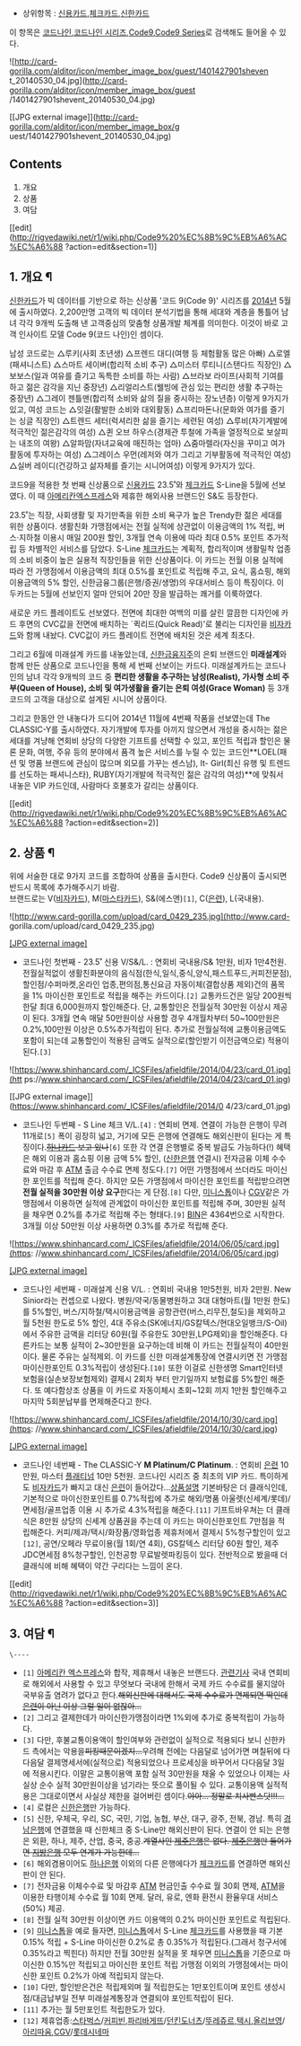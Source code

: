   * 상위항목 : [신용카드](%EC%8B%A0%EC%9A%A9%EC%B9%B4%EB%93%9C.md),[체크카드](%EC%B2%B4%ED%81%AC%EC%B9%B4%EB%93%9C.md),[신한카드](%EC%8B%A0%ED%95%9C%EC%B9%B4%EB%93%9C.md)  

이 항목은 [코드나인](%EC%BD%94%EB%93%9C%EB%82%98%EC%9D%B8.md),[코드나인 시리즈](%EC%BD%94%EB%93%9C%EB%82%98%EC%9D%B8%20%EC%8B%9C%EB%A6%AC%EC%A6%88.md),[Code9](Code9.md),[Code9 Series](Code9%20Series.md)로 검색해도 들어올 수 있다.

  

![http://card-gorilla.com/alditor/icon/member_image_box/guest/1401427901sheven
t_20140530_04.jpg](http://card-gorilla.com/alditor/icon/member_image_box/guest
/1401427901shevent_20140530_04.jpg)

[[JPG external image]](http://card-gorilla.com/alditor/icon/member_image_box/g
uest/1401427901shevent_20140530_04.jpg)

## Contents

    

1. 개요 
2. 상품 
3. 여담 

[[edit](http://rigvedawiki.net/r1/wiki.php/Code9%20%EC%8B%9C%EB%A6%AC%EC%A6%88
?action=edit&section=1)]

## 1. 개요 ¶

[신한카드](%EC%8B%A0%ED%95%9C%EC%B9%B4%EB%93%9C.md)가 빅 데이터를 기반으로 하는 신상품 '코드
9(Code 9)' 시리즈를 [2014년](2014%EB%85%84.md) 5월에 출시하였다. 2,200만명 고객의 빅 데이터
분석기법을 통해 세대와 계층을 통틀어 남녀 각각 9개씩 도출해 낸 고객중심의 맞춤형 상품개발 체계를 의미한다. 이것이 바로 고객 인사이트
모델 Code 9(코드 나인)인 셈이다.

  

남성 코드로는 △루키(사회 초년생) △프렌드 대디(여행 등 체험활동 많은 아빠) △로엘(패셔니스트) △스마트 세이버(합리적 소비 추구)
△미스터 루티니(스탠다드 직장인) △보보스(일과 여유를 즐기고 독특한 소비를 하는 사람) △브라보 라이프(사회적 기여를 하고 젊은 감각을
지닌 중장년) △리얼리스트(웰빙에 관심 있는 편리한 생활 추구하는 중장년) △그레이 젠틀맨(합리적 소비와 삶의 질을 중시하는 장노년층)
이렇게 9가지가 있고, 여성 코드는 △잇걸(활발한 소비와 대외활동) △프리마돈나(문화와 여가를 즐기는 싱글 직장인) △트렌드 세터(럭셔리한
삶을 즐기는 세련된 여성) △루비(자기계발에 적극적인 젊은감각의 여성) △퀸 오브 하우스(경제관 투철에 가족을 열정적으로 보살피는 내조의
여왕) △알파맘(자녀교육에 매진하는 엄마) △줌마렐라(자신을 꾸미고 여가활동에 투자하는 여성) △그레이스 우먼(레저와 여가 그리고 기부활동에
적극적인 여성) △실버 레이디(건강하고 삶자체를 즐기는 시니어여성) 이렇게 9가지가 있다.

  

코드9을 적용한 첫 번째 신상품으로 [신용카드](%EC%8B%A0%EC%9A%A9%EC%B9%B4%EB%93%9C.md) 23.5˚와
[체크카드](%EC%B2%B4%ED%81%AC%EC%B9%B4%EB%93%9C.md) S-Line을 5월에 선보였다. 이 때 [아메리칸엑스프레스](%EC%95%84%EB%A9%94%EB%A6%AC%EC%B9%B8%20%EC%97%91%EC%8A%A4%ED%94%84%EB%A0%88%EC%8A%A4.md)와 제휴한 해외사용 브랜드인 S&도 등장한다.

  

23.5˚는 직장, 사회생활 및 자기만족을 위한 소비 욕구가 높은 Trendy한 젊은 세대를 위한 상품이다. 생활친화 가맹점에서는 전월
실적에 상관없이 이용금액의 1% 적립, 버스·지하철 이용시 매일 200원 할인, 3개월 연속 이용에 따라 최대 0.5% 포인트 추가적립 등
차별적인 서비스를 담았다. S-Line [체크카드](%EC%B2%B4%ED%81%AC%EC%B9%B4%EB%93%9C.md)는 계획적,
합리적이며 생활밀착 업종의 소비 비중이 높은 실용적 직장인들을 위한 신상품이다. 이 카드는 전월 이용 실적에 따라 전 가맹점에서 이용금액의
최대 0.5%를 포인트로 적립해 주고, 요식, 홈쇼핑, 해외 이용금액의 5% 할인, 신한금융그룹(은행/증권/생명)의 우대서비스 등이
특징이다. 이 두카드는 5월에 선보인지 얼마 안되어 20만 장을 발급하는 쾌거를 이룩하였다.

  

새로운 카드 플레이트도 선보였다. 전면에 최대한 여백의 미를 살린 깔끔한 디자인에 카드 후면의 CVC값을 전면에 배치하는 `퀵리드(Quick
Read)'로 불리는 디자인을 [비자카드](%EB%B9%84%EC%9E%90%EC%B9%B4%EB%93%9C.md)와 함께 내놨다.
CVC값이 카드 플레이트 전면에 배치된 것은 세계 최초다.

  

그리고 6월에 미래설계 카드를 내놓았는데,
[신한금융지주](%EC%8B%A0%ED%95%9C%EA%B8%88%EC%9C%B5%EC%A7%80%EC%A3%BC.md)의 은퇴
브랜드인 **미래설계**와 함께 만든 상품으로 코드나인을 통해 세 번째 선보이는 카드다. 미래설계카드는 코드나인의 남녀 각각 9개씩의 코드
중 **편리한 생활을 추구하는 남성(Realist), 가사형 소비 주부(Queen of House), 소비 및 여가생활을 즐기는 은퇴
여성(Grace Woman)** 등 3개 코드의 고객을 대상으로 설계된 시니어 상품이다.

  

그리고 한동안 안 내놓다가 드디어 2014년 11월에 4번째 작품을 선보였는데 The CLASSIC-Y를 출시하였다. 자기개발에 투자를
아끼지 않으면서 개성을 중시하는 젊은 세대를 겨냥해 연회비 상당의 다양한 기프트를 선택할 수 있고, 포인트 적립과 할인은 물론 문화, 여행,
주유 등의 분야에서 품격 높은 서비스를 누릴 수 있는 코드인**LOEL(패션 및 명품 브랜드에 관심이 많으며 외모를 가꾸는 센스남), It-
Girl(최신 유행 및 트렌드를 선도하는 패셔니스타), RUBY(자기개발에 적극적인 젊은 감각의 여성)**에 맞춰서 내놓은 VIP 카드인데,
사람마다 호불호가 갈리는 상품이다.

  

[[edit](http://rigvedawiki.net/r1/wiki.php/Code9%20%EC%8B%9C%EB%A6%AC%EC%A6%88
?action=edit&section=2)]

## 2. 상품 ¶

위에 서술한 대로 9가지 코드를 조합하여 상품을 출시한다. Code9 신상품이 출시되면 반드시 목록에 추가해주시기 바람.  
브랜드로는 V([비자카드](%EB%B9%84%EC%9E%90%EC%B9%B4%EB%93%9C.md)),
M([마스타카드](%EB%A7%88%EC%8A%A4%ED%83%80%EC%B9%B4%EB%93%9C.md)), S&(에스앤)`[1]`,
C([은련](UnionPay.md)), L(국내용).  

![http://www.card-gorilla.com/upload/card_0429_235.jpg](http://www.card-
gorilla.com/upload/card_0429_235.jpg)

[[JPG external image]](http://www.card-gorilla.com/upload/card_0429_235.jpg)

  

  * 코드나인 첫번째 - 23.5˚ 신용 V/S&/L. : 연회비 국내용/S& 1만원, 비자 1만4천원. 전월실적없이 생활친화분야의 음식점(한식,일식,중식,양식,패스트푸드,커피전문점),할인점/수퍼마켓,온라인 업종,편의점,통신요금 자동이체(결합상품 제외)건의 품목을 1% 마이신한 포인트로 적립을 해주는 카드이다.`[2]` 교통카드건은 일당 200원씩 한달 최대 6,000원까지 할인해준다. 단, 교통할인은 전월실적 30만원 이상시 제공이 된다. 3개월 연속 매달 50만원이상 사용할 경우 4개월차부터 50~100만원은0.2%,100만원 이상은 0.5%추가적립이 된다. 추가로 전월실적에 교통이용금액도 포함이 되는데 교통할인이 적용된 금액도 실적으로(할인받기 이전금액으로) 적용이 된다.`[3]`  

![https://www.shinhancard.com/_ICSFiles/afieldfile/2014/04/23/card_01.jpg](htt
ps://www.shinhancard.com/_ICSFiles/afieldfile/2014/04/23/card_01.jpg)

[[JPG external image]](https://www.shinhancard.com/_ICSFiles/afieldfile/2014/0
4/23/card_01.jpg)

  

  * 코드나인 두번째 - S Line 체크 V/L.`[4]` : 연회비 면제. 연결이 가능한 은행이 무려 11개로`[5]` 폭이 굉장히 넓고, 거기에 모든 은행에 연결해도 해외신판이 된다는 게 특징이다.<del>[하나카드](%ED%95%98%EB%82%98%EC%B9%B4%EB%93%9C.md) 보고 있나</del>`[6]` 또한 각 연결 은행별로 중복 발급도 가능하다(!) 혜택은 해외 이용과 홈쇼핑 이용 금액 5% 할인, ([신한은행](%EC%8B%A0%ED%95%9C%EC%9D%80%ED%96%89.md) 연결시) 전자금융 이체 수수료와 마감 후 [ATM](%ED%98%84%EA%B8%88%20%EC%9E%90%EB%8F%99%20%EC%9E%85%EC%B6%9C%EA%B8%88%EA%B8%B0.md) 출금 수수료 면제 정도다.`[7]` 어떤 가맹점에서 쓰더라도 마이신한 포인트를 적립해 준다. 하지만 모든 가맹점에서 마이신한 포인트를 적립받으려면 **전월 실적을 30만원 이상 요구**한다는 게 단점.`[8]` 다만, [미니스톱](MINISTOP.md)이나 [CGV](CGV.md)같은 가맹점에서 이용하면 실적에 관계없이 마이신한 포인트를 적립해 주며, 30만원 실적을 채우면 0.2%를 추가로 적립해 주는 형태다.`[9]` [BIN](BIN.md)은 4364번으로 시작한다. 3개월 이상 50만원 이상 사용하면 0.3%를 추가로 적립해 준다.  

![https://www.shinhancard.com/_ICSFiles/afieldfile/2014/06/05/card.jpg](https:
//www.shinhancard.com/_ICSFiles/afieldfile/2014/06/05/card.jpg)

[[JPG external
image]](https://www.shinhancard.com/_ICSFiles/afieldfile/2014/06/05/card.jpg)

  

  * 코드나인 세번째 - 미래설계 신용 V/L. : 연회비 국내용 1만5천원, 비자 2만원. New Sinior라는 컨셉으로 나왔다. 병원/약국/동물병원하고 3대 대형마트(월 1만원 한도)를 5%할인, 버스/지하철/택시이용금액을 공항관련(버스,리무진,철도)을 제외하고 월 5천원 한도로 5% 할인, 4대 주유소(SK에너지/GS칼텍스/현대오일뱅크/S-Oil)에서 주유한 금액을 리터당 60원(월 주유한도 30만원,LPG제외)을 할인해준다. 다른카드는 보통 실적이 2~30만원을 요구하는데 비해 이 카드는 전월실적이 40만원이다. 물론 주유는 실적제외. 이 카드를 신한 미래설계통장에 연결시키면 전 가맹점 마이신한포인트 0.3%적립이 생성된다.`[10]` 또한 이걸로 신한생명 Smart인터넷 보험을(실손보장보험제외) 결제시 2회차 부터 만기일까지 보험료를 5%할인 해준다. 또 예다함상조 상품을 이 카드로 자동이체시 초회~12회 끼지 1만원 할인해주고 마지막 5회분납부를 면제해준다고 한다.  

![https://www.shinhancard.com/_ICSFiles/afieldfile/2014/10/30/card.jpg](https:
//www.shinhancard.com/_ICSFiles/afieldfile/2014/10/30/card.jpg)

[[JPG external
image]](https://www.shinhancard.com/_ICSFiles/afieldfile/2014/10/30/card.jpg)

  

  * 코드나인 네번째 - The CLASSIC-Y **M Platinum/C Platinum**. : 연회비 [은련](UnionPay.md) 10만원, 마스터 [플래티넘](%ED%94%8C%EB%9E%98%ED%8B%B0%EB%84%98.md) 10만 5천원. 코드나인 시리즈 중 최초의 VIP 카드. 특이하게도 [비자카드](%EB%B9%84%EC%9E%90%EC%B9%B4%EB%93%9C.md)가 빠지고 대신 [은련](UnionPay.md)이 들어갔다...[상품설명](https://www.shinhancard.com/conts/person/card_info/premium/vip/1246420_12788.jsp) 기본바탕은 더 클래식인데, 기본적으로 마이신한포인트를 0.7%적립에 추가로 해외/명품 아울렛(신세계/롯데)/면세점/골프업종 이용 시 추가로 4.3%적립을 해준다.`[11]` 기프트바우쳐는 더 클래식은 8만원 상당의 신세계 상품권을 주는데 이 카드는 마이신한포인트 7만점을 적립해준다. 커피/제과/택시/화장품/영화업종 제휴처에서 결제시 5%청구할인이 있고`[12]`, 공연/오페라 무료이용(월 1회/연 4회), GS칼텍스 리터당 60원 할인, 제주 JDC면세점 8%청구할인, 인천공항 무료발렛파킹등이 있다. 전반적으로 봤을때 더 클래식에 비해 혜택이 약간 구리다는 느낌이 온다.

[[edit](http://rigvedawiki.net/r1/wiki.php/Code9%20%EC%8B%9C%EB%A6%AC%EC%A6%88
?action=edit&section=3)]

## 3. 여담 ¶

  
  

`\----`

  * `[1]` [아메리칸 엑스프레스](%EC%95%84%EB%A9%94%EB%A6%AC%EC%B9%B8%20%EC%97%91%EC%8A%A4%ED%94%84%EB%A0%88%EC%8A%A4.md)와 합작, 제휴해서 내놓은 브랜드다. [관련기사](http://www.fntimes.com/paper/view.aspx?num=132368) 국내 연회비로 해외에서 사용할 수 있고 무엇보다 국내에 한해서 국제 카드 수수료를 물지않아 국부유출 염려가 없다고 한다.<del>해외신판에 대해서도 국제 수수료가 면제되면 딱인데 [은련](UnionPay.md)이 아닌 이상 그럴 일이 없잖아...</del>
  * `[2]` 그리고 결제한데가 마이신한가맹점이라면 1%외에 추가로 중복적립이 가능하다.
  * `[3]` 다만, 후불교통이용액이 할인여부와 관련없이 실적으로 적용되다 보니 신한카드 측에서는 악용을<del>피킹때문이겠지...</del>우려해 전에는 다음달로 넘어가면 며칠뒤에 다다음달 결제명세서에(실적으로) 적용되었으나 프로세싱을 바꾸어서 다다음달 3일에 적용시킨다. 이말은 교통이용액 포함 실적 30만원을 채울 수 있었으나 이제는 사실상 순수 실적 30만원이상을 넘기라는 뜻으로 풀이될 수 있다. 교통이용액 실적적용은 그대로이면서 사실상 제한을 걸어버린 셈이다.<del>야아... 정말로 치사빤스닷!!!...</del>
  * `[4]` 로컬은 [신한은행](%EC%8B%A0%ED%95%9C%EC%9D%80%ED%96%89.md)만 가능하다.
  * `[5]` 신한, 우체국, 우리, SC, 국민, 기업, 농협, 부산, 대구, 광주, 전북, 경남. 특히 [경남은행](%EA%B2%BD%EB%82%A8%EC%9D%80%ED%96%89.md)에 연결했을 때 신한체크 중 S-Line만 해외신판이 된다. 연결이 안 되는 은행은 외환, 하나, 제주, 산업, 중국, 중공.<del>계열사인 [제주은행](%EC%A0%9C%EC%A3%BC%EC%9D%80%ED%96%89.md)은 없다. [제주은행](%EC%A0%9C%EC%A3%BC%EC%9D%80%ED%96%89.md)만 들어가면 [지방은행](%EC%A7%80%EB%B0%A9%EC%9D%80%ED%96%89.md) 모두 연계가 가능한데...</del>
  * `[6]` 해외겸용이어도 [하나은행](%ED%95%98%EB%82%98%EC%9D%80%ED%96%89.md) 이외의 다른 은행에다가 [체크카드](%EC%B2%B4%ED%81%AC%EC%B9%B4%EB%93%9C.md)를 연결하면 해외신판이 안 된다.
  * `[7]` 전자금융 이체수수료 및 마감후 [ATM](%ED%98%84%EA%B8%88%20%EC%9E%90%EB%8F%99%20%EC%9E%85%EC%B6%9C%EA%B8%88%EA%B8%B0.md) 현금인출 수수료 월 30회 면제, [ATM](%ED%98%84%EA%B8%88%20%EC%9E%90%EB%8F%99%20%EC%9E%85%EC%B6%9C%EA%B8%88%EA%B8%B0.md)을 이용한 타행이체 수수료 월 10회 면제. 달러, 유로, 엔화 환전시 환율우대 서비스(50%) 제공.
  * `[8]` 전월 실적 30만원 이상이면 카드 이용액의 0.2% 마이신한 포인트로 적립된다.
  * `[9]` [미니스톱](MINISTOP.md)을 예로 들자면, [미니스톱](MINISTOP.md)에서 S-Line [체크카드](%EC%B2%B4%ED%81%AC%EC%B9%B4%EB%93%9C.md)를 사용했을 때 기본 0.15% 적립 + S-Line 마이신한 0.2%로 총 0.35%가 적립된다.(그래서 청구서에 0.35%라고 찍힌다) 하지만 전월 30만원 실적을 못 채우면 [미니스톱](MINISTOP.md)을 기준으로 마이신한 0.15%만 적립되고 마이신한 포인트 적립 가맹점 이외의 가맹점에서는 마이신한 포인트 0.2%가 아예 적립되지 않는다.
  * `[10]` 다만, 할인받은건은 적립제외며 월 적립한도는 1만포인트이며 포인트 생성시점/대금납부일 전부 미래설계통장과 연결되야 포인트적립이 된다.
  * `[11]` 추가는 월 5만포인트 적립한도가 있다.
  * `[12]` 제휴업종:[스타벅스](%EC%8A%A4%ED%83%80%EB%B2%85%EC%8A%A4.md)/[커피빈](%EC%BB%A4%ED%94%BC%EB%B9%88.md),[파리바게뜨](%ED%8C%8C%EB%A6%AC%EB%B0%94%EA%B2%8C%EB%9C%A8.md)/[던킨도너츠](%EB%8D%98%ED%82%A8%EB%8F%84%EB%84%88%EC%B8%A0.md)/[뚜레쥬르](%EB%9A%9C%EB%A0%88%EC%A5%AC%EB%A5%B4.md),[택시](%ED%83%9D%EC%8B%9C.md),[올리브영](%EC%98%AC%EB%A6%AC%EB%B8%8C%EC%98%81.md)/[아리따움](%EC%95%84%EB%A6%AC%EB%94%B0%EC%9B%80.md),[CGV](CGV.md)/[롯데시네마](%EB%A1%AF%EB%8D%B0%EC%8B%9C%EB%84%A4%EB%A7%88.md)

